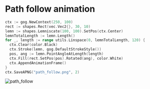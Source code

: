 # Path follow animation

```Go
ctx := gog.NewContext(250, 100)
rect := shapes.Rect(vec.Vec2{}, 30, 10)
lemn := shapes.Lemniscate(100, 100).SetPos(ctx.Center)
lemnTotalLength := lemn.Length()
for _, length := range utils.Linspace(0, lemnTotalLength, 120) {
  ctx.Clear(color.Black)
  ctx.Stroke(lemn, gog.DefaultStrokeStyle())
  pos, ang := lemn.PointAngleAtLength(length)
  ctx.Fill(rect.SetPos(pos).Rotated(ang), color.White)
  ctx.AppendAnimationFrame()
}
ctx.SaveAPNG("path_follow.png", 2)
```

![path_follow](https://github.com/user-attachments/assets/55ac6887-41eb-4fb1-8d1c-55e2cdcb93fb)
